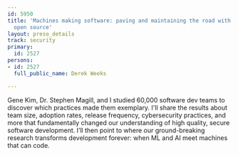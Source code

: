 ```yaml
---
id: 5950
title: 'Machines making software: paving and maintaining the road with zero trust
  open source'
layout: preso_details
track: security
primary:
  id: 2527
persons:
- id: 2527
  full_public_name: Derek Weeks

---
```

Gene Kim, Dr. Stephen Magill, and I studied 60,000 software dev teams to discover which practices made them exemplary.  I'll share the results about team size, adoption rates, release frequency, cybersecurity practices, and more that fundamentally changed our understanding of high quality, secure software development. I’ll then point to where our ground-breaking research transforms development forever: when ML and AI meet machines that can code.
